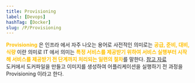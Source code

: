 ```yaml
---
title: Provisioning
label: [Devops]
hashTag: [Docker]
slug: /P/Provisioning
---
```

<p><span style="color:#FFBF00; font-weight:bold;">Provisioning</span> 은 인프라 에서 자주 나오는 용어로 사전적인 의미로는 <span style="color:#FFBF00; font-weight:bold;">공급, 준비, 대비, 식량</span> 이란 의미로 IT 에서 의미는 <span style="color:#FFBF00; font-weight:bold;">특정 서비스를 제공받기 위하여 서비스 실행부터 시작해 서비스를 제공받기 전 단계까지 처리되는 일련의 절차</span>를 말한다. <a href="https://ko.wikipedia.org/wiki/%ED%94%84%EB%A1%9C%EB%B9%84%EC%A0%80%EB%8B%9D">참고  자료</a><br />
도커에서 도커파일을 만들고 이미지를 생성하여 어플리케이션을 실행하기 전 과정을 Provisioning 이라고 한다.</p>
